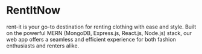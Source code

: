 # RentItNow
rent-it is your go-to destination for renting clothing with ease and style. Built on the powerful MERN (MongoDB, Express.js, React.js, Node.js) stack, our web app offers a seamless and efficient experience for both fashion enthusiasts and renters alike.
